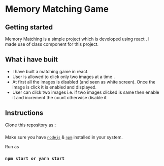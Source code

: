 # Memory Matching Game

## Getting started

Memory Matching is a simple project which is developed using react . I made use of class component for this project.
<br/>

## What i have built
- I have built a  matching game in react. 
- User is allowed to click only two images at a time . 
- At first all the images is disabled (and seen as white screen). Once the image is click it is enabled and displayed. 
- User can click two images i.e. if two images clicked is same then enable it and increment the count otherwise disable it

## Instructions 

Clone this repository as :
### 

Make sure you have [`nodejs`](https://nodejs.org/en/) & [`npm`](https://www.npmjs.com/) installed in your system.

Run as
### `npm start or yarn start`
